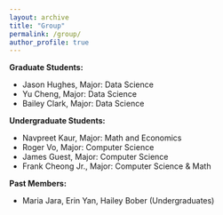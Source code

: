 ```yaml
---
layout: archive
title: "Group"
permalink: /group/
author_profile: true
---
```


**Graduate Students:**
- Jason Hughes, Major: Data Science
- Yu Cheng, Major: Data Science
- Bailey Clark, Major: Data Science

**Undergraduate Students:**
- Navpreet Kaur, Major: Math and Economics
- Roger Vo, Major: Computer Science
- James Guest, Major: Computer Science
- Frank Cheong Jr., Major: Computer Science & Math

**Past Members:**
- Maria Jara, Erin Yan, Hailey Bober (Undergraduates) 



